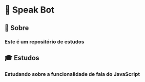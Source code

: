 #  🤖 Speak Bot

## :closed_book: Sobre 
 ### Este é um repositório de estudos

## :mortar_board: Estudos
 ### Estudando sobre a funcionalidade de fala do JavaScript
